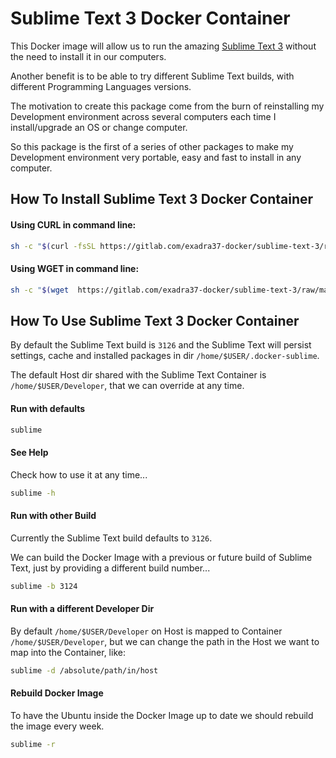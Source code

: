 # Sublime Text 3 Docker Container

This Docker image will allow us to run the amazing [Sublime Text 3](https://www.sublimetext.com/) without the need to
install it in our computers.

Another benefit is to be able to try different Sublime Text builds, with different Programming Languages versions.

The motivation to create this package come from the burn of reinstalling my Development environment across several computers each time I install/upgrade an OS or change computer.

So this package is the first of a series of other packages to make my Development environment very portable, easy and fast to
install in any computer.


## How To Install Sublime Text 3 Docker Container

#### Using CURL in command line:

```bash
sh -c "$(curl -fsSL https://gitlab.com/exadra37-docker/sublime-text-3/raw/master/setup/install)"
```

#### Using WGET in command line:

```bash
sh -c "$(wget  https://gitlab.com/exadra37-docker/sublime-text-3/raw/master/setup/install -O -)"
```

## How To Use Sublime Text 3 Docker Container

By default the Sublime Text build is `3126` and the Sublime Text will persist settings, cache and installed packages in
dir `/home/$USER/.docker-sublime`.

The default Host dir shared with the Sublime Text Container is `/home/$USER/Developer`, that we can override at any time.


#### Run with defaults

```bash
sublime
```

#### See Help

Check how to use it at any time...


```bash
sublime -h
```

#### Run with other Build

Currently the Sublime Text build defaults to `3126`.

We can build the Docker Image with a previous or future build of Sublime Text, just by providing a different build number...

```bash
sublime -b 3124
```

#### Run with a different Developer Dir

By default `/home/$USER/Developer` on Host is mapped to Container `/home/$USER/Developer`, but we can change the path
 in the Host we want to map into the Container, like:

```bash
sublime -d /absolute/path/in/host
```

#### Rebuild Docker Image

To have the Ubuntu inside the Docker Image up to date we should rebuild the image every week.

```bash
sublime -r
```

